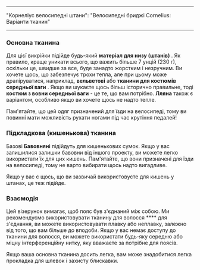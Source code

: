 - - -
"Корнеліус велосипедні штани": "Велосипедні бриджі Cornelius: Варіанти тканин"
- - -

### Основна тканина

Для цієї викрійки підійде будь-який **матеріал для низу (штанів)** . Як правило, краще уникати всього, що важить більше 7 унцій (230 г), оскільки це, швидше за все, буде занадто жорстким і незручним. Ви хочете щось, що забезпечує трохи тепла, але при цьому може драпіруватися, наприклад, **вельветові** або **тканини для костюмів середньої ваги** . Якщо ви шукаєте щось більш історично правильне, тоді **костюм з вовни середньої ваги** - це те, що вам потрібно. **Лляна** також є варіантом, особливо якщо ви хочете щось не надто тепле.

<Note>

Пам'ятайте, що цей одяг призначений для їзди на велосипеді, тому ви повинні мати можливість рухати ногами під час крутіння педалей!

</Note>

### Підкладкова (кишенькова) тканина

Базові **Бавовняні** підійдуть для кишенькових сумок. Якщо у вас залишилися залишки бавовни від іншого проекту, ви можете легко використати їх для цих кишень. Пам'ятайте, що вони призначені для їзди на велосипеді, тому не варто вибирати щось надто вигадливе.

<Note>

Якщо у вас є щось, що ви зазвичай використовуєте для кишень у штанах, це теж підійде.

</Note>

### Взаємодія

Цей візерунок вимагає, щоб пояс був з'єднаний між собою. Ми рекомендуємо використовувати тканину для волосся **** для з'єднання, ви можете використовувати плавку або неплавку, залежно від того, що вам більше до вподоби. Якщо у вас немає доступу до тканини для волосся, ви можете використати будь-яку середню або міцну інтерференційну нитку, яку вважаєте за потрібне для поясів.

<Note>

Якщо ваша основна тканина досить легка, вам може знадобитися легка прокладка для шлевок і захисту блискавки.

</Note>
